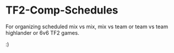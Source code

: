 TF2-Comp-Schedules
==================

For organizing scheduled mix vs mix, mix vs team or team vs team highlander or 6v6 TF2 games.

:)
